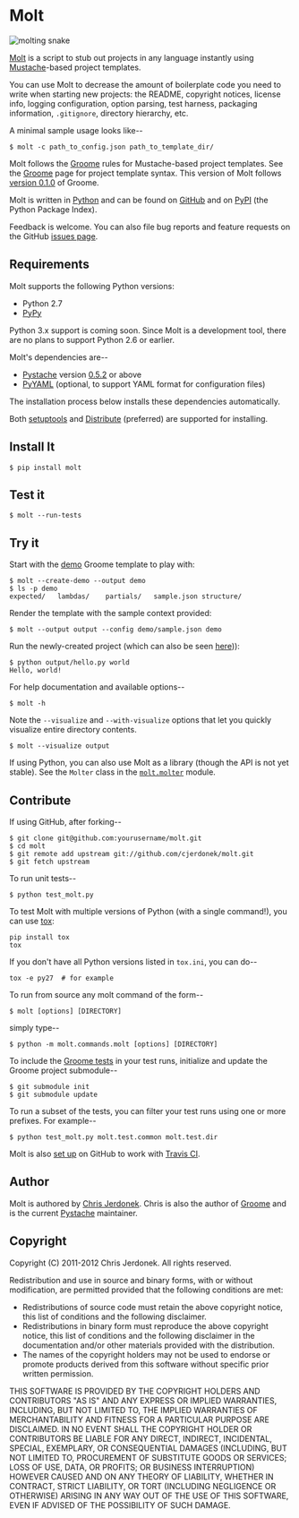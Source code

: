 Molt
====

<!-- We strip out 1-line HTML comments prior to passing to pandoc because -->
<!-- PyPI rejects reST long descriptions that contain HTML. -->

<!-- We leave the leading brackets empty here.  Otherwise, unwanted -->
<!-- caption text shows up in the reST version converted by pandoc. -->
![](https://github.com/cjerdonek/molt/raw/master/images/molt.png "molting snake")

[Molt](http://cjerdonek.github.com/molt/) is a script to stub out projects
in any language instantly using [Mustache](http://mustache.github.com/)-based
project templates.

You can use Molt to decrease the amount of boilerplate code you need to write
when starting new projects: the README, copyright notices, license info,
logging configuration, option parsing, test harness, packaging information,
`.gitignore`, directory hierarchy, etc.

A minimal sample usage looks like--

    $ molt -c path_to_config.json path_to_template_dir/

Molt follows the [Groome](http://cjerdonek.github.com/groome/) rules for
Mustache-based project templates.
See the [Groome](http://cjerdonek.github.com/groome/) page for project
template syntax.  This version of Molt follows
[version 0.1.0](https://github.com/cjerdonek/groome/tree/v0.1.0) of Groome.

Molt is written in [Python](http://www.python.org/) and can be found on
[GitHub](https://github.com/cjerdonek/molt) and on
[PyPI](http://pypi.python.org/pypi/molt) (the Python Package Index).

Feedback is welcome.  You can also file bug reports and feature requests
on the GitHub [issues page](https://github.com/cjerdonek/molt/issues).


Requirements
------------

Molt supports the following Python versions:

* Python 2.7
* [PyPy](http://pypy.org/)

Python 3.x support is coming soon.  Since Molt is a development tool, there
are no plans to support Python 2.6 or earlier.

Molt's dependencies are--

* [Pystache](https://github.com/defunkt/pystache) version
  [0.5.2](http://pypi.python.org/pypi/pystache) or above
* [PyYAML](http://pypi.python.org/pypi/PyYAML) (optional, to support
  YAML format for configuration files)

The installation process below installs these dependencies automatically.

Both [setuptools](http://pypi.python.org/pypi/setuptools) and
[Distribute](http://packages.python.org/distribute/) (preferred) are
supported for installing.


Install It
----------

    $ pip install molt


Test it
-------

    $ molt --run-tests


Try it
------

Start with the [demo](https://github.com/cjerdonek/molt/tree/master/molt/demo)
Groome template to play with:

    $ molt --create-demo --output demo
    $ ls -p demo
    expected/	lambdas/	partials/	sample.json	structure/

Render the template with the sample context provided:

    $ molt --output output --config demo/sample.json demo

Run the newly-created project (which can also be seen
[here](https://github.com/cjerdonek/molt/tree/master/molt/demo/expected))):

    $ python output/hello.py world
    Hello, world!

For help documentation and available options--

    $ molt -h

Note the `--visualize` and `--with-visualize` options that let you
quickly visualize entire directory contents.

    $ molt --visualize output

If using Python, you can also use Molt as a library (though the API is
not yet stable).  See the `Molter` class in the
[`molt.molter`](https://github.com/cjerdonek/molt/blob/master/molt/molter.py)
module.


Contribute
----------

If using GitHub, after forking--

    $ git clone git@github.com:yourusername/molt.git
    $ cd molt
    $ git remote add upstream git://github.com/cjerdonek/molt.git
    $ git fetch upstream

To run unit tests--

    $ python test_molt.py

To test Molt with multiple versions of Python (with a single command!),
you can use [tox](http://tox.testrun.org/):

    pip install tox
    tox

If you don't have all Python versions listed in `tox.ini`, you can do--

    tox -e py27  # for example

To run from source any molt command of the form--

    $ molt [options] [DIRECTORY]

simply type--

    $ python -m molt.commands.molt [options] [DIRECTORY]

To include the [Groome tests](https://github.com/cjerdonek/groome/tree/master/tests)
in your test runs, initialize and update the Groome project submodule--

    $ git submodule init
    $ git submodule update

To run a subset of the tests, you can filter your test runs using one or
more prefixes.  For example--

    $ python test_molt.py molt.test.common molt.test.dir

Molt is also [set up](https://github.com/cjerdonek/molt/blob/master/.travis.yml)
on GitHub to work with [Travis CI](http://travis-ci.org/).


Author
------

Molt is authored by [Chris Jerdonek](https://github.com/cjerdonek).
Chris is also the author of [Groome](http://cjerdonek.github.com/groome/) and
is the current [Pystache](https://github.com/defunkt/pystache) maintainer.


Copyright
---------

Copyright (C) 2011-2012 Chris Jerdonek. All rights reserved.

Redistribution and use in source and binary forms, with or without
modification, are permitted provided that the following conditions are met:

* Redistributions of source code must retain the above copyright notice,
  this list of conditions and the following disclaimer.
* Redistributions in binary form must reproduce the above copyright notice,
  this list of conditions and the following disclaimer in the documentation
  and/or other materials provided with the distribution.
* The names of the copyright holders may not be used to endorse or promote
  products derived from this software without specific prior written
  permission.

THIS SOFTWARE IS PROVIDED BY THE COPYRIGHT HOLDERS AND CONTRIBUTORS "AS IS"
AND ANY EXPRESS OR IMPLIED WARRANTIES, INCLUDING, BUT NOT LIMITED TO, THE
IMPLIED WARRANTIES OF MERCHANTABILITY AND FITNESS FOR A PARTICULAR PURPOSE
ARE DISCLAIMED. IN NO EVENT SHALL THE COPYRIGHT HOLDER OR CONTRIBUTORS BE
LIABLE FOR ANY DIRECT, INDIRECT, INCIDENTAL, SPECIAL, EXEMPLARY, OR
CONSEQUENTIAL DAMAGES (INCLUDING, BUT NOT LIMITED TO, PROCUREMENT OF
SUBSTITUTE GOODS OR SERVICES; LOSS OF USE, DATA, OR PROFITS; OR BUSINESS
INTERRUPTION) HOWEVER CAUSED AND ON ANY THEORY OF LIABILITY, WHETHER IN
CONTRACT, STRICT LIABILITY, OR TORT (INCLUDING NEGLIGENCE OR OTHERWISE)
ARISING IN ANY WAY OUT OF THE USE OF THIS SOFTWARE, EVEN IF ADVISED OF THE
POSSIBILITY OF SUCH DAMAGE.
